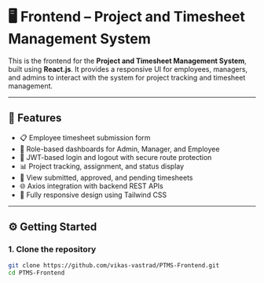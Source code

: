 # 🖥️ Frontend – Project and Timesheet Management System

This is the frontend for the **Project and Timesheet Management System**, built using **React.js**. It provides a responsive UI for employees, managers, and admins to interact with the system for project tracking and timesheet management.

---

## 🚀 Features

- 📋 Employee timesheet submission form
- 👤 Role-based dashboards for Admin, Manager, and Employee
- 🔐 JWT-based login and logout with secure route protection
- 📊 Project tracking, assignment, and status display
- 📆 View submitted, approved, and pending timesheets
- 🌐 Axios integration with backend REST APIs
- 📱 Fully responsive design using Tailwind CSS

---

## ⚙️ Getting Started

### 1. Clone the repository
```bash
git clone https://github.com/vikas-vastrad/PTMS-Frontend.git
cd PTMS-Frontend
